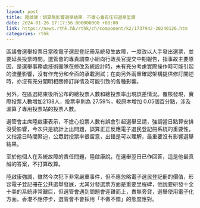 ```yaml
---
layout: post
title: 陸啟康：誤算無影響選舉結果　不擔心會有任何選舉呈請
date: 2024-01-26 17:17:56.000000000 +08:00
link: https://news.rthk.hk/rthk/ch/component/k2/1737942-20240126.htm
categories: rthk
---
```


區議會選舉投票日當晚電子選民登記冊系統發生故障，一度改以人手發出選票，並要延長投票時間。選管會的專責調查小組向行政長官提交中期報告，指事故主要原因，是選舉事務處技術團隊在修改系統設計時，未有充分考慮實際操作時可能引起的流量影響，沒有作充分和全面的承載測試；在向另外兩重確認架構提供修訂闡述時，亦沒有充分闡明相關修訂詳情及可能引致的各種影響。

另外，在區選結束後所公布的總投票人數和總投票率出現誤差情況。覆核發現，實際投票人數增加2138人，投票率則為 27.59%，較原本增加 0.05個百分點，涉及漏算了專用投票站的投票人數。

選管會主席陸啟康表示，不擔心投票人數有誤會引起選舉呈請，強調當日點算安排沒受影響，今次只是統計上出問題，誤算正正反應電子選民登記冊系統的重要性，又指當日時間緊迫，公眾對投票率很留意，出錯是可以理解，最重要沒有影響選舉結果。

至於他個人在系統故障的責任問題，陸啟康說，在選舉翌日已作回答，這是他最真誠的答案，不打算改算。

陸啟康強調，雖然今次犯下非常嚴重事件，但不應忽略電子選民登記冊的價值，形容電子登記冊在公共選舉發展，尤其分發選票方面是重要里程碑，他說要研發十全十美的系統非常艱巨，但選管會遇到問題會迎難而上，責無旁貸，選舉使用電子化方面，香港不應停步，選管會不會採用「不做不錯」的態度應對。
